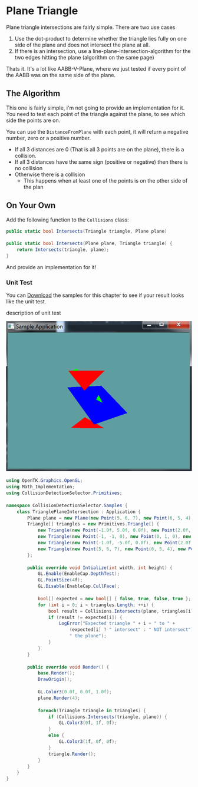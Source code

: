 # Plane Triangle

Plane triangle intersections are fairly simple. There are two use cases

1. Use the dot-product to determine whether the triangle lies fully on one side of the plane and does not intersect the plane at all.
2. If there is an intersection, use a line-plane-intersection-algorithm for the two edges hitting the plane (algorithm on the same page)

Thats it. It's a lot like AABB-V-Plane, where we just tested if every point of the AABB was on the same side of the plane.

## The Algorithm

This one is fairly simple, i'm not going to provide an implementation for it. You need to test each point of the triangle against the plane, to see which side the points are on. 

You can use the ```DistanceFromPlane``` with each point, it will return a negative number, zero or a positive number.

* If all 3 distances are 0 (That is all 3 points are on the plane), there is a collision.
* If all 3 distances have the same sign (positive or negative) then there is no collision
* Otherwise there is a collision
  * This happens when at least one of the points is on the other side of the plan 

## On Your Own

Add the following function to the ```Collisions``` class:

```cs
public static bool Intersects(Triangle triangle, Plane plane)

public static bool Intersects(Plane plane, Triangle triangle) {
    return Intersects(triangle, plane);
}
```

And provide an implementation for it!

### Unit Test

You can [Download](../Samples/SAMPLE.rar) the samples for this chapter to see if your result looks like the unit test.

description of unit test

![UNIT](triangle_plane_intersection_ex.png)

```cs
using OpenTK.Graphics.OpenGL;
using Math_Implementation;
using CollisionDetectionSelector.Primitives;

namespace CollisionDetectionSelector.Samples {
    class TrianglePlaneIntersection : Application {
        Plane plane = new Plane(new Point(5, 6, 7), new Point(6, 5, 4), new Point(1, 2, 3));
        Triangle[] triangles = new Primitives.Triangle[] {
            new Triangle(new Point(-1.0f, 5.0f, 0.0f), new Point(2.0f, 2.0f, -3.0f), new Point(5.0f, 5.0f, 0.0f)),
            new Triangle(new Point(-1, -1, 0), new Point(0, 1, 0), new Point(1, -1, 0)),
            new Triangle(new Point(-1.0f, -5.0f, 0.0f), new Point(2.0f, -2.0f, -3.0f), new Point(5.0f, -5.0f, 0.0f)),
            new Triangle(new Point(5, 6, 7), new Point(6, 5, 4), new Point(1, 2, 3)),
        };

        public override void Intialize(int width, int height) {
            GL.Enable(EnableCap.DepthTest);
            GL.PointSize(4f);
            GL.Disable(EnableCap.CullFace);

            bool[] expected = new bool[] { false, true, false, true };
            for (int i = 0; i < triangles.Length; ++i) {
                bool result = Collisions.Intersects(plane, triangles[i]);
                if (result != expected[i]) {
                    LogError("Expected triangle " + i + " to " +
                        (expected[i] ? " intersect" : " NOT intersect") +
                        " the plane");
                }
            }
        }

        public override void Render() {
            base.Render();
            DrawOrigin();

            GL.Color3(0.0f, 0.0f, 1.0f);
            plane.Render(4);

            foreach(Triangle triangle in triangles) {
                if (Collisions.Intersects(triangle, plane)) {
                    GL.Color3(0f, 1f, 0f);
                }
                else {
                    GL.Color3(1f, 0f, 0f);
                }
                triangle.Render();
            }
        }
    }
}
```